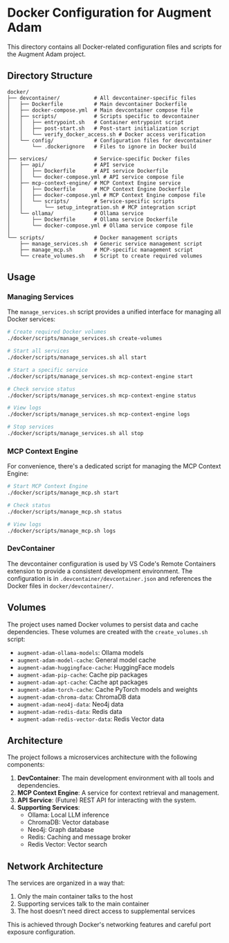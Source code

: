 # Docker Configuration for Augment Adam

This directory contains all Docker-related configuration files and scripts for the Augment Adam project.

## Directory Structure

```
docker/
├── devcontainer/           # All devcontainer-specific files
│   ├── Dockerfile          # Main devcontainer Dockerfile
│   ├── docker-compose.yml  # Main devcontainer compose file
│   ├── scripts/            # Scripts specific to devcontainer
│   │   ├── entrypoint.sh   # Container entrypoint script
│   │   ├── post-start.sh   # Post-start initialization script
│   │   └── verify_docker_access.sh # Docker access verification
│   └── config/             # Configuration files for devcontainer
│       └── .dockerignore   # Files to ignore in Docker build
│
├── services/               # Service-specific Docker files
│   ├── api/                # API service
│   │   ├── Dockerfile      # API service Dockerfile
│   │   └── docker-compose.yml # API service compose file
│   ├── mcp-context-engine/ # MCP Context Engine service
│   │   ├── Dockerfile      # MCP Context Engine Dockerfile
│   │   ├── docker-compose.yml # MCP Context Engine compose file
│   │   └── scripts/        # Service-specific scripts
│   │       └── setup_integration.sh # MCP integration script
│   └── ollama/             # Ollama service
│       ├── Dockerfile      # Ollama service Dockerfile
│       └── docker-compose.yml # Ollama service compose file
│
└── scripts/                # Docker management scripts
    ├── manage_services.sh  # Generic service management script
    ├── manage_mcp.sh       # MCP-specific management script
    └── create_volumes.sh   # Script to create required volumes
```

## Usage

### Managing Services

The `manage_services.sh` script provides a unified interface for managing all Docker services:

```bash
# Create required Docker volumes
./docker/scripts/manage_services.sh create-volumes

# Start all services
./docker/scripts/manage_services.sh all start

# Start a specific service
./docker/scripts/manage_services.sh mcp-context-engine start

# Check service status
./docker/scripts/manage_services.sh mcp-context-engine status

# View logs
./docker/scripts/manage_services.sh mcp-context-engine logs

# Stop services
./docker/scripts/manage_services.sh all stop
```

### MCP Context Engine

For convenience, there's a dedicated script for managing the MCP Context Engine:

```bash
# Start MCP Context Engine
./docker/scripts/manage_mcp.sh start

# Check status
./docker/scripts/manage_mcp.sh status

# View logs
./docker/scripts/manage_mcp.sh logs
```

### DevContainer

The devcontainer configuration is used by VS Code's Remote Containers extension to provide a consistent development environment. The configuration is in `.devcontainer/devcontainer.json` and references the Docker files in `docker/devcontainer/`.

## Volumes

The project uses named Docker volumes to persist data and cache dependencies. These volumes are created with the `create_volumes.sh` script:

- `augment-adam-ollama-models`: Ollama models
- `augment-adam-model-cache`: General model cache
- `augment-adam-huggingface-cache`: HuggingFace models
- `augment-adam-pip-cache`: Cache pip packages
- `augment-adam-apt-cache`: Cache apt packages
- `augment-adam-torch-cache`: Cache PyTorch models and weights
- `augment-adam-chroma-data`: ChromaDB data
- `augment-adam-neo4j-data`: Neo4j data
- `augment-adam-redis-data`: Redis data
- `augment-adam-redis-vector-data`: Redis Vector data

## Architecture

The project follows a microservices architecture with the following components:

1. **DevContainer**: The main development environment with all tools and dependencies.
2. **MCP Context Engine**: A service for context retrieval and management.
3. **API Service**: (Future) REST API for interacting with the system.
4. **Supporting Services**:
   - Ollama: Local LLM inference
   - ChromaDB: Vector database
   - Neo4j: Graph database
   - Redis: Caching and message broker
   - Redis Vector: Vector search

## Network Architecture

The services are organized in a way that:
1. Only the main container talks to the host
2. Supporting services talk to the main container
3. The host doesn't need direct access to supplemental services

This is achieved through Docker's networking features and careful port exposure configuration.
